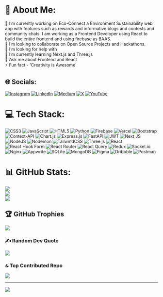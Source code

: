 # 💫 About Me:
🔭 I’m currently working on Eco-Connect a Environment Sustainability web app with features such as rewards and informative blogs and contests and community chats. I am working as a Frontend Developer using React to build the entire frontend and using firebase as BAAS.<br>👯 I’m looking to collaborate on Open Source Projects and Hackathons.<br>🤝 I’m looking for help with<br>🌱 I’m currently learning Next.js and Three.js<br>💬 Ask me about Frontend and React<br>⚡ Fun fact - 'Creativity is Awesome'


## 🌐 Socials:
[![Instagram](https://img.shields.io/badge/Instagram-%23E4405F.svg?logo=Instagram&logoColor=white)](https://instagram.com/@fabxdev23) [![LinkedIn](https://img.shields.io/badge/LinkedIn-%230077B5.svg?logo=linkedin&logoColor=white)](https://linkedin.com/in/@vansh-khanna-613644318) [![Medium](https://img.shields.io/badge/Medium-12100E?logo=medium&logoColor=white)](https://medium.com/@@vansh23) [![X](https://img.shields.io/badge/X-black.svg?logo=X&logoColor=white)](https://x.com/@Vansh91685334) [![YouTube](https://img.shields.io/badge/YouTube-%23FF0000.svg?logo=YouTube&logoColor=white)](https://youtube.com/@@0xfabb) 

# 💻 Tech Stack:
![CSS3](https://img.shields.io/badge/css3-%231572B6.svg?style=flat&logo=css3&logoColor=white) ![JavaScript](https://img.shields.io/badge/javascript-%23323330.svg?style=flat&logo=javascript&logoColor=%23F7DF1E) ![HTML5](https://img.shields.io/badge/html5-%23E34F26.svg?style=flat&logo=html5&logoColor=white) ![Python](https://img.shields.io/badge/python-3670A0?style=flat&logo=python&logoColor=ffdd54) ![Firebase](https://img.shields.io/badge/firebase-%23039BE5.svg?style=flat&logo=firebase)  ![Vercel](https://img.shields.io/badge/vercel-%23000000.svg?style=flat&logo=vercel&logoColor=white)  ![Bootstrap](https://img.shields.io/badge/bootstrap-%238511FA.svg?style=flat&logo=bootstrap&logoColor=white) ![Context-API](https://img.shields.io/badge/Context--Api-000000?style=flat&logo=react) ![Chart.js](https://img.shields.io/badge/chart.js-F5788D.svg?style=flat&logo=chart.js&logoColor=white)  ![Express.js](https://img.shields.io/badge/express.js-%23404d59.svg?style=flat&logo=express&logoColor=%2361DAFB) ![FastAPI](https://img.shields.io/badge/FastAPI-005571?style=flat&logo=fastapi) ![JWT](https://img.shields.io/badge/JWT-black?style=flat&logo=JSON%20web%20tokens) ![Next JS](https://img.shields.io/badge/Next-black?style=flat&logo=next.js&logoColor=white) ![NodeJS](https://img.shields.io/badge/node.js-6DA55F?style=flat&logo=node.js&logoColor=white) ![Nodemon](https://img.shields.io/badge/NODEMON-%23323330.svg?style=flat&logo=nodemon&logoColor=%BBDEAD)   ![TailwindCSS](https://img.shields.io/badge/tailwindcss-%2338B2AC.svg?style=flat&logo=tailwind-css&logoColor=white) ![Three js](https://img.shields.io/badge/threejs-black?style=flat&logo=three.js&logoColor=white) ![React](https://img.shields.io/badge/react-%2320232a.svg?style=flat&logo=react&logoColor=%2361DAFB) ![React Hook Form](https://img.shields.io/badge/React%20Hook%20Form-%23EC5990.svg?style=flat&logo=reacthookform&logoColor=white) ![React Router](https://img.shields.io/badge/React_Router-CA4245?style=flat&logo=react-router&logoColor=white) ![React Query](https://img.shields.io/badge/-React%20Query-FF4154?style=flat&logo=react%20query&logoColor=white) ![Redux](https://img.shields.io/badge/redux-%23593d88.svg?style=flat&logo=redux&logoColor=white) ![Socket.io](https://img.shields.io/badge/Socket.io-black?style=flat&logo=socket.io&badgeColor=010101) ![Nginx](https://img.shields.io/badge/nginx-%23009639.svg?style=flat&logo=nginx&logoColor=white)  ![Appwrite](https://img.shields.io/badge/Appwrite-%23FD366E.svg?style=flat&logo=appwrite&logoColor=white) ![SQLite](https://img.shields.io/badge/sqlite-%2307405e.svg?style=flat&logo=sqlite&logoColor=white) ![MongoDB](https://img.shields.io/badge/MongoDB-%234ea94b.svg?style=flat&logo=mongodb&logoColor=white) ![Figma](https://img.shields.io/badge/figma-%23F24E1E.svg?style=flat&logo=figma&logoColor=white) ![Dribbble](https://img.shields.io/badge/Dribbble-EA4C89?style=flat&logo=dribbble&logoColor=white) ![Postman](https://img.shields.io/badge/Postman-FF6C37?style=flat&logo=postman&logoColor=white)
# 📊 GitHub Stats:
![](https://github-readme-stats.vercel.app/api?username=0xfabb&theme=dark&hide_border=false&include_all_commits=false&count_private=false)<br/>
![](https://github-readme-streak-stats.herokuapp.com/?user=0xfabb&theme=dark&hide_border=false)<br/>
![](https://github-readme-stats.vercel.app/api/top-langs/?username=0xfabb&theme=dark&hide_border=false&include_all_commits=false&count_private=false&layout=compact)

## 🏆 GitHub Trophies
![](https://github-profile-trophy.vercel.app/?username=0xfabb&theme=radical&no-frame=true&no-bg=false&margin-w=4)

### ✍️ Random Dev Quote
![](https://quotes-github-readme.vercel.app/api?type=horizontal&theme=radical)

### 🔝 Top Contributed Repo
![](https://github-contributor-stats.vercel.app/api?username=0xfabb&limit=5&theme=dark&combine_all_yearly_contributions=true)

---
[![](https://visitcount.itsvg.in/api?id=0xfabb&icon=0&color=0)](https://visitcount.itsvg.in)

<!-- Proudly created with GPRM ( https://gprm.itsvg.in ) -->

